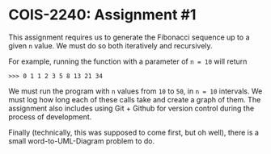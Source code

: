 # COIS-2240: Assignment #1

This assignment requires us to generate the Fibonacci sequence up to a given `n` value. We must do so both iteratively and recursively.

For example, running the function with a parameter of `n = 10` will return
```
>>> 0 1 1 2 3 5 8 13 21 34
```

We must run the program with `n` values from `10` to `50`, in `n = 10` intervals. We must log how long each of these calls take and create a graph of them. The assignment also includes using Git + Github for version control during the process of development. 

Finally (technically, this was supposed to come first, but oh well), there is a small word-to-UML-Diagram problem to do.
